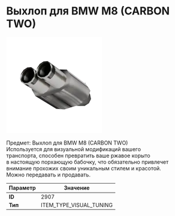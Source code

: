# Выхлоп для BMW M8 (CARBON TWO)

![Item Image](../img/2907.webp?raw=true)

Предмет: Выхлоп для BMW M8 (CARBON TWO)<br>Используется для визуальной модификаций вашего<br>транспорта, способен превратить ваше ржавое корыто<br>в настоящую порхающую бабочку, что обязательно привлечет<br>внимание прохожих своим уникальным стилем и красотой.<br>Можно передавать и продавать.


| Параметр | Значение |
|----------|----------|
| **ID** | 2907 |
| **Тип** | ITEM_TYPE_VISUAL_TUNING |

